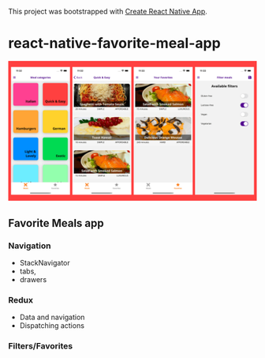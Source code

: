 This project was bootstrapped with [Create React Native App](https://github.com/react-community/create-react-native-app).
# react-native-favorite-meal-app



![applicatie_example](assets/react_native_favorite_meal_app.png)

## Favorite Meals app
### Navigation
- StackNavigator
- tabs,
- drawers
### Redux
- Data and navigation
- Dispatching actions
### Filters/Favorites